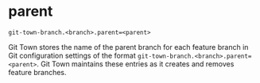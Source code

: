 # parent

```
git-town-branch.<branch>.parent=<parent>
```

Git Town stores the name of the parent branch for each feature branch in Git
configuration settings of the format `git-town-branch.<branch>.parent=<parent>`.
Git Town maintains these entries as it creates and removes feature branches.
